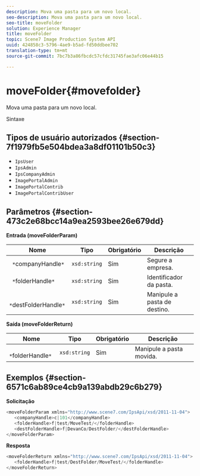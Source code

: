 ```yaml
---
description: Mova uma pasta para um novo local.
seo-description: Mova uma pasta para um novo local.
seo-title: moveFolder
solution: Experience Manager
title: moveFolder
topic: Scene7 Image Production System API
uuid: 424858c3-5796-4ae9-b5ad-fd50ddbee702
translation-type: tm+mt
source-git-commit: 7bc7b3a86fbcdc57cfdc31745fae3afc06e44b15

---
```



# moveFolder{#movefolder}

Mova uma pasta para um novo local.

Sintaxe

## Tipos de usuário autorizados {#section-7f1979fb5e504bdea3a8df01101b50c3}

* `IpsUser`
* `IpsAdmin`
* `IpsCompanyAdmin`
* `ImagePortalAdmin`
* `ImagePortalContrib`
* `ImagePortalContribUser`

## Parâmetros {#section-473c2e68bcc14a9ea2593bee26e679dd}

**Entrada (moveFolderParam)**

| Nome | Tipo | Obrigatório | Descrição |
|---|---|---|---|
| ` *`companyHandle`*` | `xsd:string` | Sim | Segure a empresa. |
| ` *`folderHandle`*` | `xsd:string` | Sim | Identificador da pasta. |
| ` *`destFolderHandle`*` | `xsd:string` | Sim | Manipule a pasta de destino. |

**Saída (moveFolderReturn)**

| Nome | Tipo | Obrigatório | Descrição |
|---|---|---|---|
| ` *`folderHandle`*` | `xsd:string` | Sim | Manipule a pasta movida. |

## Exemplos {#section-6571c6ab89ce4cb9a139abdb29c6b279}

**Solicitação**

```java
<moveFolderParam xmlns="http://www.scene7.com/IpsApi/xsd/2011-11-04">
   <companyHandle>c|101</companyHandle>
   <folderHandle>f|test/MoveTest/</folderHandle>
   <destFolderHandle>f|DevanCo/DestFolder/</destFolderHandle>
</moveFolderParam>
```

**Resposta**

```java
<moveFolderReturn xmlns="http://www.scene7.com/IpsApi/xsd/2011-11-04">
   <folderHandle>f|test/DestFolder/MoveTest/</folderHandle>
</moveFolderReturn>
```

